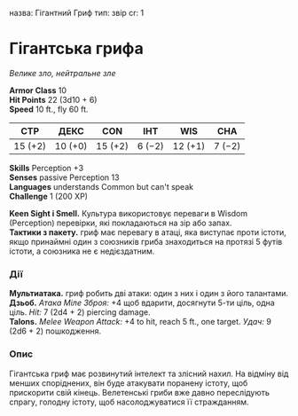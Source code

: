 назва: Гігантний Гриф тип: звір cr: 1

# Гігантська грифа
_Велике зло, нейтральне зле_

**Armor Class** 10    
**Hit Points** 22 (3d10 + 6)    
**Speed** 10 ft., fly 60 ft.

| СТР     | ДЕКС    | CON     | ІНТ    | WIS     | CHA    |
| ------- | ------- | ------- | ------ | ------- | ------ |
| 15 (+2) | 10 (+0) | 15 (+2) | 6 (−2) | 12 (+1) | 7 (−2) |

**Skills** Perception +3    
**Senses** passive Perception 13    
**Languages** understands Common but can't speak    
**Challenge** 1 (200 XP)

**Keen Sight і Smell.** Культура використовує переваги в Wisdom (Perception) перевірки, які покладаються на зір або запах.   
**Тактики з пакету.** гриф має перевагу в атаці, яка виступає проти істоти, якщо принаймні один з союзників гриба знаходиться на протязі 5 футів істоти, а союзника не є недієздатним.

### Дії
**Мультиатака.** гриф робить дві атаки: один з них і один з його талантами.    
**Дзьоб.** _Атака Міле Зброя:_ +4 щоб вдарити, досягнути 5-ти ціль, одна ціль. _Hit:_ 7 (2d4 + 2) piercing damage.    
**Talons.** _Melee Weapon Attack:_ +4 to hit, reach 5 ft., one target. _Удач:_ 9 (2d6 + 2) пошкодження.

### Опис
Гігантська гриф має розвинутий інтелект та злісний нахил. На відміну від менших споріднених, він буде атакувати поранену істоту, щоб прискорити свій кінець. Велетенські гриби вже давно переслідують спрагу, голодну істоту, щоб насолоджуватися її стражданням. 
